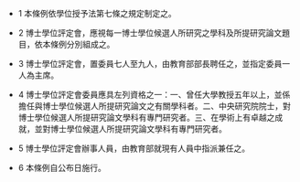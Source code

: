 * 1 本條例依學位授予法第七條之規定制定之。

* 2 博士學位評定會，應視每一博士學位候選人所研究之學科及所提研究論文題目，依本條例分別組成之。

* 3 博士學位評定會，置委員七人至九人，由教育部部長聘任之，並指定委員一人為主席。

* 4 博士學位評定會委員應具左列資格之一：一、曾任大學教授五年以上，並係擔任與博士學位候選人所提研究論文之有關學科者。二、中央研究院院士，對博士學位候選人所提研究論文學科有專門研究者。三、在學術上有卓越之成就，並對博士學位候選人所提研究論文學科有專門研究者。

* 5 博士學位評定會辦事人員，由教育部就現有人員中指派兼任之。

* 6 本條例自公布日施行。

